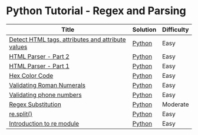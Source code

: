 # Python Tutorial - Regex and Parsing

| Title | Solution | Difficulty |
| ----- | -------- | ---------- |
| [Detect HTML tags, attributes and attribute values](https://www.hackerrank.com/challenges/detect-html-tags-attributes-and-attribute-values) | [Python](./Detect%20HTML%20tags,%20attributes%20and%20attribute%20values/main.py) | Easy |
| [HTML Parser - Part 2](https://www.hackerrank.com/challenges/html-parser-part-2) | [Python](./HTML%20Parser%20-%20Part%202/main.py) | Easy |
| [HTML Parser - Part 1](https://www.hackerrank.com/challenges/html-parser-part-1) | [Python](./HTML%20Parser%20-%20Part%201/main.py) | Easy |
| [Hex Color Code](https://www.hackerrank.com/challenges/hex-color-code) | [Python](./Hex%20Color%20Code/main.py) | Easy |
| [Validating Roman Numerals](https://www.hackerrank.com/challenges/validate-a-roman-number) | [Python](./Validating%20Roman%20Numerals/main.py) | Easy |
| [Validating phone numbers](https://www.hackerrank.com/challenges/validating-the-phone-number) | [Python](./Validating%20phone%20numbers/main.py) | Easy |
| [Regex Substitution](https://www.hackerrank.com/challenges/re-sub-regex-substitution) | [Python](./Regex%20Substitution/main.py) | Moderate |
| [re.split()](https://www.hackerrank.com/challenges/re-split) | [Python](./re.split()/main.py) | Easy |
| [Introduction to re module](https://www.hackerrank.com/challenges/introduction-to-regex) | [Python](./Introduction%20to%20re%20module/main.py) | Easy |
